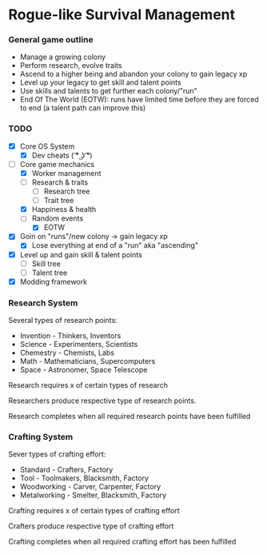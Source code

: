# Rogue-like Survival Management

### General game outline

- Manage a growing colony
- Perform research, evolve traits
- Ascend to a higher being and abandon your colony to gain legacy xp
- Level up your legacy to get skill and talent points
- Use skills and talents to get further each colony/"run"
- End Of The World (EOTW): runs have limited time before they are forced to end (a talent path can improve this)

### TODO
- [x] Core OS System
  - [x] Dev cheats ( ͡° ͜ʖ ͡°)
- [ ] Core game mechanics 
  - [x] Worker management
  - [ ] Research & traits
    - [ ] Research tree
    - [ ] Trait tree
  - [x] Happiness & health
  - [ ] Random events
    - [x] EOTW
- [x] Goin on "runs"/new colony -> gain legacy xp
  - [x] Lose everything at end of a "run" aka "ascending"
- [x] Level up and gain skill & talent points
  - [ ] Skill tree
  - [ ] Talent tree
- [x] Modding framework

### Research System
Several types of research points:
- Invention - Thinkers, Inventors
- Science - Experimenters, Scientists
- Chemestry - Chemists, Labs
- Math - Mathematicians, Supercomputers
- Space - Astronomer, Space Telescope

Research requires x of certain types of research

Researchers produce respective type of research points.

Research completes when all required research points have been fulfilled

### Crafting System
Sever types of crafting effort:
- Standard - Crafters, Factory
- Tool - Toolmakers, Blacksmith, Factory
- Woodworking - Carver, Carpenter, Factory
- Metalworking - Smelter, Blacksmith, Factory

Crafting requires x of certain types of crafting effort

Crafters produce respective type of crafting effort

Crafting completes when all required crafting effort has been fulfilled